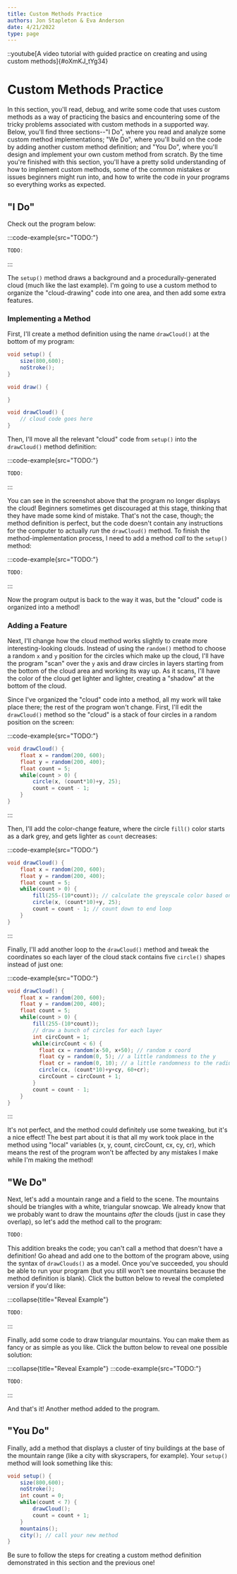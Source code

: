 ```yaml
---
title: Custom Methods Practice
authors: Jon Stapleton & Eva Anderson
date: 4/21/2022
type: page
---
```


::youtube[A video tutorial with guided practice on creating and using custom methods]{#oXmKJ_tYg34}

# Custom Methods Practice

In this section, you'll read, debug, and write some code that uses custom methods as a way of practicing the basics and encountering some of the tricky problems associated with custom methods in a supported way. Below, you'll find three sections--"I Do", where you read and analyze some custom method implementations; "We Do", where you'll build on the code by adding another custom method definition; and "You Do", where you'll design and implement your own custom method from scratch. By the time you're finished with this section, you'll have a pretty solid understanding of how to implement custom methods, some of the common mistakes or issues beginners might run into, and how to write the code in your programs so everything works as expected.

## "I Do"

Check out the program below:

:::code-example{src="TODO:"}
```java
TODO:
```
:::

The `setup()` method draws a background and a procedurally-generated cloud (much like the last example). I'm going to use a custom method to organize the "cloud-drawing" code into one area, and then add some extra features.

### Implementing a Method

First, I'll create a method definition using the name `drawCloud()` at the bottom of my program:

```java TODO:
void setup() {
    size(800,600);
    noStroke();
}

void draw() {

}

void drawCloud() {
    // cloud code goes here
}
```

Then, I'll move all the relevant "cloud" code from `setup()` into the `drawCloud()` method definition:

:::code-example{src="TODO:"}
```java
TODO:
```
:::

You can see in the screenshot above that the program no longer displays the cloud! Beginners sometimes get discouraged at this stage, thinking that they have made some kind of mistake. That's not the case, though; the method definition is perfect, but the code doesn't contain any instructions for the computer to actually *run* the `drawCloud()` method. To finish the method-implementation process, I need to add a method *call* to the `setup()` method:

:::code-example{src="TODO:"}
```java
TODO:
```
:::

Now the program output is back to the way it was, but the "cloud" code is organized into a method!

### Adding a Feature

Next, I'll change how the cloud method works slightly to create more interesting-looking clouds. Instead of using the `random()` method to choose a random `x` and `y` position for the circles which make up the cloud, I'll have the program "scan" over the `y` axis and draw circles in layers starting from the bottom of the cloud area and working its way up. As it scans, I'll have the color of the cloud get lighter and lighter, creating a "shadow" at the bottom of the cloud.

Since I've organized the "cloud" code into a method, all my work will take place there; the rest of the program won't change. First, I'll edit the `drawCloud()` method so the "cloud" is a stack of four circles in a random position on the screen:

:::code-example{src="TODO:"}
```java
void drawCloud() {
    float x = random(200, 600);
    float y = random(200, 400);
    float count = 5;
    while(count > 0) {
        circle(x, (count*10)+y, 25);
        count = count - 1;
    }
}
```
:::

Then, I'll add the color-change feature, where the circle `fill()` color starts as a dark grey, and gets lighter as `count` decreases:

:::code-example{src="TODO:"}
```java
void drawCloud() {
    float x = random(200, 600);
    float y = random(200, 400);
    float count = 5;
    while(count > 0) {
        fill(255-(10*count)); // calculate the greyscale color based on count
        circle(x, (count*10)+y, 25);
        count = count - 1; // count down to end loop
    }
}
```
:::

Finally, I'll add another loop to the `drawCloud()` method and tweak the coordinates so each layer of the cloud stack contains five `circle()` shapes instead of just one:

:::code-example{src="TODO:"}
```java
void drawCloud() {
    float x = random(200, 600);
    float y = random(200, 400);
    float count = 5;
    while(count > 0) {
        fill(255-(10*count));
        // draw a bunch of circles for each layer
        int circCount = 1;
        while(circCount < 6) {
          float cx = random(x-50, x+50); // random x coord
          float cy = random(0, 5); // a little randomness to the y
          float cr = random(0, 10); // a little randomness to the radius
          circle(cx, (count*10)+y+cy, 60+cr);
          circCount = circCount + 1;
        }
        count = count - 1;
    }
}
```
:::

It's not perfect, and the method could definitely use some tweaking, but it's a nice effect! The best part about it is that all my work took place in the method using "local" variables (x, y, count, circCount, cx, cy, cr), which means the rest of the program won't be affected by any mistakes I make while I'm making the method! 
## "We Do"

Next, let's add a mountain range and a field to the scene. The mountains should be triangles with a white, triangular snowcap. We already know that we probably want to draw the mountains *after* the clouds (just in case they overlap), so let's add the method call to the program:

```java
TODO:
```

This addition breaks the code; you can't call a method that doesn't have a definition! Go ahead and add one to the bottom of the program above, using the syntax of `drawClouds()` as a model. Once you've succeeded, you should be able to run your program (but you still won't see mountains because the method definition is blank). Click the button below to reveal the completed version if you'd like:

:::collapse{title="Reveal Example"}
```java
TODO:
```
:::

Finally, add some code to draw triangular mountains. You can make them as fancy or as simple as you like. Click the button below to reveal one possible solution:

:::collapse{title="Reveal Example"}
:::code-example{src="TODO:"}
```java
TODO:
```
:::

And that's it! Another method added to the program.

## "You Do"

Finally, add a method that displays a cluster of tiny buildings at the base of the mountain range (like a city with skyscrapers, for example). Your `setup()` method will look something like this:

```java
void setup() {
    size(800,600);
    noStroke();
    int count = 0;
    while(count < 7) {
        drawCloud();
        count = count + 1;
    }
    mountains();
    city(); // call your new method
}
```

Be sure to follow the steps for creating a custom method definition demonstrated in this section and the previous one!